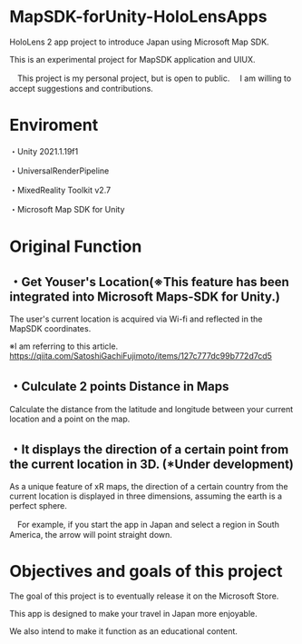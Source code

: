 # MapSDK-forUnity-HoloLensApps

HoloLens 2 app project to introduce Japan using Microsoft Map SDK.

This is an experimental project for MapSDK application and UIUX.

　This project is my personal project, but is open to public.
　I am willing to accept suggestions and contributions.

# Enviroment

・Unity 2021.1.19f1

・UniversalRenderPipeline

・MixedReality Toolkit v2.7

・Microsoft Map SDK for Unity

# Original Function

## ・Get Youser's Location(※This feature has been integrated into Microsoft Maps-SDK for Unity.)

The user's current location is acquired via Wi-fi and reflected in the MapSDK coordinates.

※I am referring to this article.
https://qiita.com/SatoshiGachiFujimoto/items/127c777dc99b772d7cd5

## ・Culculate 2 points Distance in Maps
 
Calculate the distance from the latitude and longitude between your current location and a point on the map.

## ・It displays the direction of a certain point from the current location in 3D. (*Under development)

As a unique feature of xR maps, the direction of a certain country from the current location is displayed in three dimensions, assuming the earth is a perfect sphere.

　For example, if you start the app in Japan and select a region in South America, the arrow will point straight down.

# Objectives and goals of this project

The goal of this project is to eventually release it on the Microsoft Store.

This app is designed to make your travel in Japan more enjoyable.

We also intend to make it function as an educational content.
